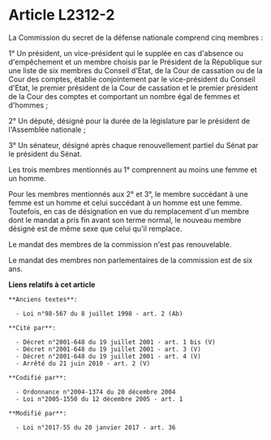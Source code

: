 # Article L2312-2

La Commission du secret de la défense nationale comprend cinq membres :

1° Un président, un vice-président qui le supplée en cas d'absence ou d'empêchement et un membre choisis par le Président de
la République sur une liste de six membres du Conseil d'Etat, de la Cour de cassation ou de la Cour des comptes, établie
conjointement par le vice-président du Conseil d'Etat, le premier président de la Cour de cassation et le premier président
de la Cour des comptes et comportant un nombre égal de femmes et d'hommes ;

2° Un député, désigné pour la durée de la législature par le président de l'Assemblée nationale ;

3° Un sénateur, désigné après chaque renouvellement partiel du Sénat par le président du Sénat.

Les trois membres mentionnés au 1° comprennent au moins une femme et un homme.

Pour les membres mentionnés aux 2° et 3°, le membre succédant à une femme est un homme et celui succédant à un homme est une
femme. Toutefois, en cas de désignation en vue du remplacement d'un membre dont le mandat a pris fin avant son terme normal,
le nouveau membre désigné est de même sexe que celui qu'il remplace.

Le mandat des membres de la commission n'est pas renouvelable.

Le mandat des membres non parlementaires de la commission est de six ans.

**Liens relatifs à cet article**

	**Anciens textes**:

	  - Loi n°98-567 du 8 juillet 1998 - art. 2 (Ab)

	**Cité par**:

	  - Décret n°2001-648 du 19 juillet 2001 - art. 1 bis (V)
	  - Décret n°2001-648 du 19 juillet 2001 - art. 3 (V)
	  - Décret n°2001-648 du 19 juillet 2001 - art. 4 (V)
	  - Arrêté du 21 juin 2010 - art. 2 (V)

	**Codifié par**:

	  - Ordonnance n°2004-1374 du 20 décembre 2004
	  - Loi n°2005-1550 du 12 décembre 2005 - art. 1

	**Modifié par**:

	  - Loi n°2017-55 du 20 janvier 2017 - art. 36
